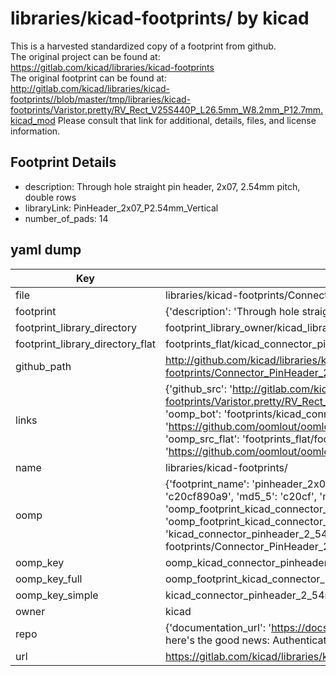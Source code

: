 # libraries/kicad-footprints/ by kicad  
This is a harvested standardized copy of a footprint from github.  
The original project can be found at:  
https://gitlab.com/kicad/libraries/kicad-footprints  
The original footprint can be found at:
http://gitlab.com/kicad/libraries/kicad-footprints//blob/master/tmp/libraries/kicad-footprints/Varistor.pretty/RV_Rect_V25S440P_L26.5mm_W8.2mm_P12.7mm.kicad_mod
Please consult that link for additional, details, files, and license information.  
## Footprint Details
* description: Through hole straight pin header, 2x07, 2.54mm pitch, double rows  
* libraryLink: PinHeader_2x07_P2.54mm_Vertical  
* number_of_pads: 14  
## yaml dump  
| Key | Value |  
| --- | --- |  
| file | libraries/kicad-footprints/Connector_PinHeader_2.54mm.pretty/PinHeader_2x07_P2.54mm_Vertical.kicad_mod |  
| footprint | {'description': 'Through hole straight pin header, 2x07, 2.54mm pitch, double rows', 'libraryLink': 'PinHeader_2x07_P2.54mm_Vertical', 'number_of_pads': 14} |  
| footprint_library_directory | footprint_library_owner/kicad_libraries/kicad-footprints/ |  
| footprint_library_directory_flat | footprints_flat/kicad_connector_pinheader_2_54mm_pinheader_2x07_p2_54mm_vertical/working |  
| github_path | http://github.com/kicad/libraries/kicad-footprints//blob/master/tmp/libraries/kicad-footprints/Connector_PinHeader_2.54mm.pretty/PinHeader_2x07_P2.54mm_Vertical.kicad_mod |  
| links | {'github_src': 'http://gitlab.com/kicad/libraries/kicad-footprints//blob/master/tmp/libraries/kicad-footprints/Varistor.pretty/RV_Rect_V25S440P_L26.5mm_W8.2mm_P12.7mm.kicad_mod', 'github_src_repo': 'https://gitlab.com/kicad/libraries/kicad-footprints', 'oomp_bot': 'footprints/kicad_connector_pinheader_2_54mm_pinheader_2x07_p2_54mm_vertical/working', 'oomp_bot_github': 'https://github.com/oomlout/oomlout_oomp_footprint_bot/tree/main/footprints/kicad_connector_pinheader_2_54mm_pinheader_2x07_p2_54mm_vertical/working', 'oomp_src_flat': 'footprints_flat/footprints_flat/kicad_connector_pinheader_2_54mm_pinheader_2x07_p2_54mm_vertical/working', 'oomp_src_flat_github': 'https://github.com/oomlout/oomlout_oomp_footprint_src/tree/main/footprints_flat/kicad_connector_pinheader_2_54mm_pinheader_2x07_p2_54mm_vertical/working'} |  
| name | libraries/kicad-footprints/ |  
| oomp | {'footprint_name': 'pinheader_2x07_p2_54mm_vertical', 'library_name': 'connector_pinheader_2_54mm', 'md5': 'c20cf890a9cf5ec4d9233aa5f8d29cc1', 'md5_10': 'c20cf890a9', 'md5_5': 'c20cf', 'md5_6': 'c20cf8', 'oomp_key': 'oomp_kicad_connector_pinheader_2_54mm_pinheader_2x07_p2_54mm_vertical', 'oomp_key_extra': 'oomp_footprint_kicad_connector_pinheader_2_54mm_pinheader_2x07_p2_54mm_vertical', 'oomp_key_full': 'oomp_footprint_kicad_connector_pinheader_2_54mm_pinheader_2x07_p2_54mm_vertical_c20cf8', 'oomp_key_simple': 'kicad_connector_pinheader_2_54mm_pinheader_2x07_p2_54mm_vertical', 'original_filename': 'libraries/kicad-footprints/Connector_PinHeader_2.54mm.pretty/PinHeader_2x07_P2.54mm_Vertical.kicad_mod', 'owner_name': 'kicad'} |  
| oomp_key | oomp_kicad_connector_pinheader_2_54mm_pinheader_2x07_p2_54mm_vertical |  
| oomp_key_full | oomp_footprint_kicad_connector_pinheader_2_54mm_pinheader_2x07_p2_54mm_vertical |  
| oomp_key_simple | kicad_connector_pinheader_2_54mm_pinheader_2x07_p2_54mm_vertical |  
| owner | kicad |  
| repo | {'documentation_url': 'https://docs.github.com/rest/overview/resources-in-the-rest-api#rate-limiting', 'message': "API rate limit exceeded for 84.66.173.59. (But here's the good news: Authenticated requests get a higher rate limit. Check out the documentation for more details.)"} |  
| url | https://gitlab.com/kicad/libraries/kicad-footprints |  


